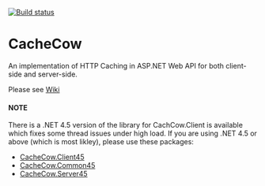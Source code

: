 [![Build status](https://ci.appveyor.com/api/projects/status/du7alwfjuuce7u04?svg=true)](https://ci.appveyor.com/project/aliostad/cachecow)

CacheCow
========

An implementation of HTTP Caching in ASP.NET Web API for both client-side and server-side.

Please see [Wiki](https://github.com/aliostad/CacheCow/wiki)

#### NOTE
There is a .NET 4.5 version of the library for CachCow.Client is available which fixes some thread issues under high load. If you are using .NET 4.5 or above (which is most likley), please use these packages:

- [CacheCow.Client45](https://www.nuget.org/packages/CacheCow.Client45/)
- [CacheCow.Common45](https://www.nuget.org/packages/CacheCow.Common45/)
- [CacheCow.Server45](https://www.nuget.org/packages/CacheCow.Server45/)

